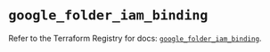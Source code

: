 # `google_folder_iam_binding`

Refer to the Terraform Registry for docs: [`google_folder_iam_binding`](https://registry.terraform.io/providers/hashicorp/google/6.41.0/docs/resources/folder_iam_binding).

